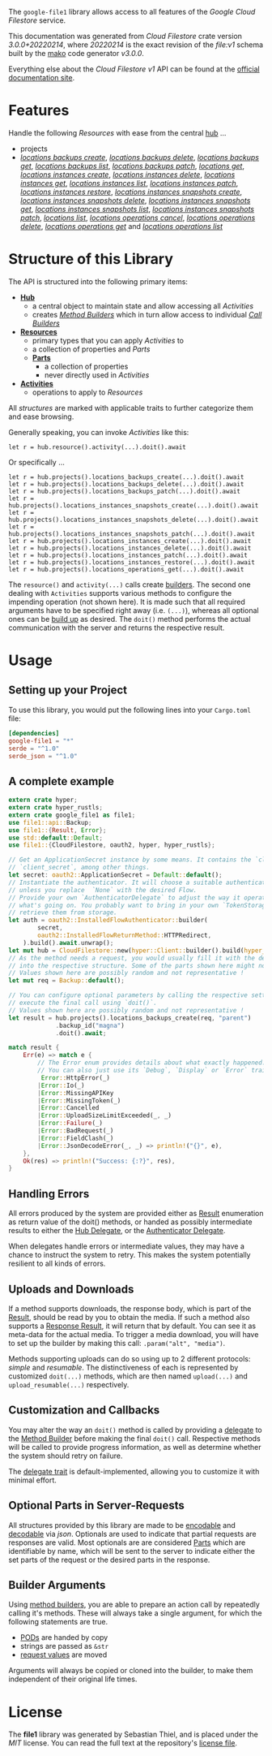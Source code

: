 <!---
DO NOT EDIT !
This file was generated automatically from 'src/mako/api/README.md.mako'
DO NOT EDIT !
-->
The `google-file1` library allows access to all features of the *Google Cloud Filestore* service.

This documentation was generated from *Cloud Filestore* crate version *3.0.0+20220214*, where *20220214* is the exact revision of the *file:v1* schema built by the [mako](http://www.makotemplates.org/) code generator *v3.0.0*.

Everything else about the *Cloud Filestore* *v1* API can be found at the
[official documentation site](https://cloud.google.com/filestore/).
# Features

Handle the following *Resources* with ease from the central [hub](https://docs.rs/google-file1/3.0.0+20220214/google_file1/CloudFilestore) ... 

* projects
 * [*locations backups create*](https://docs.rs/google-file1/3.0.0+20220214/google_file1/api::ProjectLocationBackupCreateCall), [*locations backups delete*](https://docs.rs/google-file1/3.0.0+20220214/google_file1/api::ProjectLocationBackupDeleteCall), [*locations backups get*](https://docs.rs/google-file1/3.0.0+20220214/google_file1/api::ProjectLocationBackupGetCall), [*locations backups list*](https://docs.rs/google-file1/3.0.0+20220214/google_file1/api::ProjectLocationBackupListCall), [*locations backups patch*](https://docs.rs/google-file1/3.0.0+20220214/google_file1/api::ProjectLocationBackupPatchCall), [*locations get*](https://docs.rs/google-file1/3.0.0+20220214/google_file1/api::ProjectLocationGetCall), [*locations instances create*](https://docs.rs/google-file1/3.0.0+20220214/google_file1/api::ProjectLocationInstanceCreateCall), [*locations instances delete*](https://docs.rs/google-file1/3.0.0+20220214/google_file1/api::ProjectLocationInstanceDeleteCall), [*locations instances get*](https://docs.rs/google-file1/3.0.0+20220214/google_file1/api::ProjectLocationInstanceGetCall), [*locations instances list*](https://docs.rs/google-file1/3.0.0+20220214/google_file1/api::ProjectLocationInstanceListCall), [*locations instances patch*](https://docs.rs/google-file1/3.0.0+20220214/google_file1/api::ProjectLocationInstancePatchCall), [*locations instances restore*](https://docs.rs/google-file1/3.0.0+20220214/google_file1/api::ProjectLocationInstanceRestoreCall), [*locations instances snapshots create*](https://docs.rs/google-file1/3.0.0+20220214/google_file1/api::ProjectLocationInstanceSnapshotCreateCall), [*locations instances snapshots delete*](https://docs.rs/google-file1/3.0.0+20220214/google_file1/api::ProjectLocationInstanceSnapshotDeleteCall), [*locations instances snapshots get*](https://docs.rs/google-file1/3.0.0+20220214/google_file1/api::ProjectLocationInstanceSnapshotGetCall), [*locations instances snapshots list*](https://docs.rs/google-file1/3.0.0+20220214/google_file1/api::ProjectLocationInstanceSnapshotListCall), [*locations instances snapshots patch*](https://docs.rs/google-file1/3.0.0+20220214/google_file1/api::ProjectLocationInstanceSnapshotPatchCall), [*locations list*](https://docs.rs/google-file1/3.0.0+20220214/google_file1/api::ProjectLocationListCall), [*locations operations cancel*](https://docs.rs/google-file1/3.0.0+20220214/google_file1/api::ProjectLocationOperationCancelCall), [*locations operations delete*](https://docs.rs/google-file1/3.0.0+20220214/google_file1/api::ProjectLocationOperationDeleteCall), [*locations operations get*](https://docs.rs/google-file1/3.0.0+20220214/google_file1/api::ProjectLocationOperationGetCall) and [*locations operations list*](https://docs.rs/google-file1/3.0.0+20220214/google_file1/api::ProjectLocationOperationListCall)




# Structure of this Library

The API is structured into the following primary items:

* **[Hub](https://docs.rs/google-file1/3.0.0+20220214/google_file1/CloudFilestore)**
    * a central object to maintain state and allow accessing all *Activities*
    * creates [*Method Builders*](https://docs.rs/google-file1/3.0.0+20220214/google_file1/client::MethodsBuilder) which in turn
      allow access to individual [*Call Builders*](https://docs.rs/google-file1/3.0.0+20220214/google_file1/client::CallBuilder)
* **[Resources](https://docs.rs/google-file1/3.0.0+20220214/google_file1/client::Resource)**
    * primary types that you can apply *Activities* to
    * a collection of properties and *Parts*
    * **[Parts](https://docs.rs/google-file1/3.0.0+20220214/google_file1/client::Part)**
        * a collection of properties
        * never directly used in *Activities*
* **[Activities](https://docs.rs/google-file1/3.0.0+20220214/google_file1/client::CallBuilder)**
    * operations to apply to *Resources*

All *structures* are marked with applicable traits to further categorize them and ease browsing.

Generally speaking, you can invoke *Activities* like this:

```Rust,ignore
let r = hub.resource().activity(...).doit().await
```

Or specifically ...

```ignore
let r = hub.projects().locations_backups_create(...).doit().await
let r = hub.projects().locations_backups_delete(...).doit().await
let r = hub.projects().locations_backups_patch(...).doit().await
let r = hub.projects().locations_instances_snapshots_create(...).doit().await
let r = hub.projects().locations_instances_snapshots_delete(...).doit().await
let r = hub.projects().locations_instances_snapshots_patch(...).doit().await
let r = hub.projects().locations_instances_create(...).doit().await
let r = hub.projects().locations_instances_delete(...).doit().await
let r = hub.projects().locations_instances_patch(...).doit().await
let r = hub.projects().locations_instances_restore(...).doit().await
let r = hub.projects().locations_operations_get(...).doit().await
```

The `resource()` and `activity(...)` calls create [builders][builder-pattern]. The second one dealing with `Activities` 
supports various methods to configure the impending operation (not shown here). It is made such that all required arguments have to be 
specified right away (i.e. `(...)`), whereas all optional ones can be [build up][builder-pattern] as desired.
The `doit()` method performs the actual communication with the server and returns the respective result.

# Usage

## Setting up your Project

To use this library, you would put the following lines into your `Cargo.toml` file:

```toml
[dependencies]
google-file1 = "*"
serde = "^1.0"
serde_json = "^1.0"
```

## A complete example

```Rust
extern crate hyper;
extern crate hyper_rustls;
extern crate google_file1 as file1;
use file1::api::Backup;
use file1::{Result, Error};
use std::default::Default;
use file1::{CloudFilestore, oauth2, hyper, hyper_rustls};

// Get an ApplicationSecret instance by some means. It contains the `client_id` and 
// `client_secret`, among other things.
let secret: oauth2::ApplicationSecret = Default::default();
// Instantiate the authenticator. It will choose a suitable authentication flow for you, 
// unless you replace  `None` with the desired Flow.
// Provide your own `AuthenticatorDelegate` to adjust the way it operates and get feedback about 
// what's going on. You probably want to bring in your own `TokenStorage` to persist tokens and
// retrieve them from storage.
let auth = oauth2::InstalledFlowAuthenticator::builder(
        secret,
        oauth2::InstalledFlowReturnMethod::HTTPRedirect,
    ).build().await.unwrap();
let mut hub = CloudFilestore::new(hyper::Client::builder().build(hyper_rustls::HttpsConnector::with_native_roots()), auth);
// As the method needs a request, you would usually fill it with the desired information
// into the respective structure. Some of the parts shown here might not be applicable !
// Values shown here are possibly random and not representative !
let mut req = Backup::default();

// You can configure optional parameters by calling the respective setters at will, and
// execute the final call using `doit()`.
// Values shown here are possibly random and not representative !
let result = hub.projects().locations_backups_create(req, "parent")
             .backup_id("magna")
             .doit().await;

match result {
    Err(e) => match e {
        // The Error enum provides details about what exactly happened.
        // You can also just use its `Debug`, `Display` or `Error` traits
         Error::HttpError(_)
        |Error::Io(_)
        |Error::MissingAPIKey
        |Error::MissingToken(_)
        |Error::Cancelled
        |Error::UploadSizeLimitExceeded(_, _)
        |Error::Failure(_)
        |Error::BadRequest(_)
        |Error::FieldClash(_)
        |Error::JsonDecodeError(_, _) => println!("{}", e),
    },
    Ok(res) => println!("Success: {:?}", res),
}

```
## Handling Errors

All errors produced by the system are provided either as [Result](https://docs.rs/google-file1/3.0.0+20220214/google_file1/client::Result) enumeration as return value of
the doit() methods, or handed as possibly intermediate results to either the 
[Hub Delegate](https://docs.rs/google-file1/3.0.0+20220214/google_file1/client::Delegate), or the [Authenticator Delegate](https://docs.rs/yup-oauth2/*/yup_oauth2/trait.AuthenticatorDelegate.html).

When delegates handle errors or intermediate values, they may have a chance to instruct the system to retry. This 
makes the system potentially resilient to all kinds of errors.

## Uploads and Downloads
If a method supports downloads, the response body, which is part of the [Result](https://docs.rs/google-file1/3.0.0+20220214/google_file1/client::Result), should be
read by you to obtain the media.
If such a method also supports a [Response Result](https://docs.rs/google-file1/3.0.0+20220214/google_file1/client::ResponseResult), it will return that by default.
You can see it as meta-data for the actual media. To trigger a media download, you will have to set up the builder by making
this call: `.param("alt", "media")`.

Methods supporting uploads can do so using up to 2 different protocols: 
*simple* and *resumable*. The distinctiveness of each is represented by customized 
`doit(...)` methods, which are then named `upload(...)` and `upload_resumable(...)` respectively.

## Customization and Callbacks

You may alter the way an `doit()` method is called by providing a [delegate](https://docs.rs/google-file1/3.0.0+20220214/google_file1/client::Delegate) to the 
[Method Builder](https://docs.rs/google-file1/3.0.0+20220214/google_file1/client::CallBuilder) before making the final `doit()` call. 
Respective methods will be called to provide progress information, as well as determine whether the system should 
retry on failure.

The [delegate trait](https://docs.rs/google-file1/3.0.0+20220214/google_file1/client::Delegate) is default-implemented, allowing you to customize it with minimal effort.

## Optional Parts in Server-Requests

All structures provided by this library are made to be [encodable](https://docs.rs/google-file1/3.0.0+20220214/google_file1/client::RequestValue) and 
[decodable](https://docs.rs/google-file1/3.0.0+20220214/google_file1/client::ResponseResult) via *json*. Optionals are used to indicate that partial requests are responses 
are valid.
Most optionals are are considered [Parts](https://docs.rs/google-file1/3.0.0+20220214/google_file1/client::Part) which are identifiable by name, which will be sent to 
the server to indicate either the set parts of the request or the desired parts in the response.

## Builder Arguments

Using [method builders](https://docs.rs/google-file1/3.0.0+20220214/google_file1/client::CallBuilder), you are able to prepare an action call by repeatedly calling it's methods.
These will always take a single argument, for which the following statements are true.

* [PODs][wiki-pod] are handed by copy
* strings are passed as `&str`
* [request values](https://docs.rs/google-file1/3.0.0+20220214/google_file1/client::RequestValue) are moved

Arguments will always be copied or cloned into the builder, to make them independent of their original life times.

[wiki-pod]: http://en.wikipedia.org/wiki/Plain_old_data_structure
[builder-pattern]: http://en.wikipedia.org/wiki/Builder_pattern
[google-go-api]: https://github.com/google/google-api-go-client

# License
The **file1** library was generated by Sebastian Thiel, and is placed 
under the *MIT* license.
You can read the full text at the repository's [license file][repo-license].

[repo-license]: https://github.com/Byron/google-apis-rsblob/main/LICENSE.md
